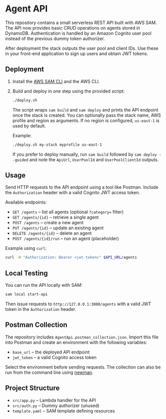 # Agent API

This repository contains a small serverless REST API built with AWS SAM. The
API now provides basic CRUD operations on agents stored in DynamoDB.
Authentication is handled by an Amazon Cognito user pool instead of the
previous dummy token authorizer.

After deployment the stack outputs the user pool and client IDs. Use these
in your front-end application to sign up users and obtain JWT tokens.

## Deployment

1. Install the [AWS SAM CLI](https://docs.aws.amazon.com/serverless-application-model/latest/developerguide/install-sam-cli.html) and the AWS CLI.
2. Build and deploy in one step using the provided script:
   ```bash
   ./deploy.sh
   ```
   The script wraps `sam build` and `sam deploy` and prints the API endpoint once the stack is created.
   You can optionally pass the stack name, AWS profile and region as arguments. If no region is configured, `us-east-1` is used by default.

   Example:
   ```bash
   ./deploy.sh my-stack myprofile us-east-1
   ```

   If you prefer to deploy manually, run `sam build` followed by `sam deploy --guided` and note the `ApiUrl`, `UserPoolId` and `UserPoolClientId` outputs.

## Usage

Send HTTP requests to the API endpoint using a tool like Postman. Include the
`Authorization` header with a valid Cognito JWT access token.

Available endpoints:

- `GET /agents` – list all agents (optional `?category=` filter)
- `GET /agents/{id}` – retrieve a single agent
- `POST /agents` – create a new agent
- `PUT /agents/{id}` – update an existing agent
- `DELETE /agents/{id}` – delete an agent
- `POST /agents/{id}/run` – run an agent (placeholder)

Example using `curl`:

```bash
curl -H "Authorization: Bearer <jwt-token>" $API_URL/agents
```

## Local Testing

You can run the API locally with SAM:

```bash
sam local start-api
```

Then issue requests to `http://127.0.0.1:3000/agents` with a valid JWT token in
the `Authorization` header.

## Postman Collection

The repository includes `AgentApi.postman_collection.json`. Import this file
into Postman and create an environment with the following variables:

- `base_url` – the deployed API endpoint
- `jwt_token` – a valid Cognito access token

Select the environment before sending requests. The collection can also be run
from the command line using [newman](https://github.com/postmanlabs/newman).

## Project Structure

- `src/app.py` – Lambda handler for the API
- `src/auth.py` – Dummy authorizer (unused)
- `template.yaml` – SAM template defining resources
